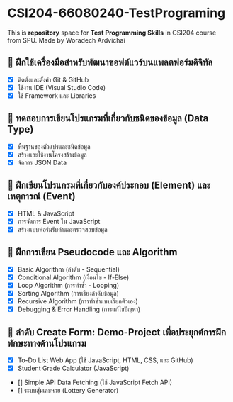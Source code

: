 # CSI204-66080240-TestPrograming

This is **repository** space for **Test Programming Skills** in CSI204 course from SPU.
Made by Woradech Ardvichai

## 📌 ฝึกใช้เครื่องมือสำหรับพัฒนาซอฟต์แวร์บนแพลตฟอร์มดิจิทัล

- [x] ติดตั้งและตั้งค่า Git & GitHub
- [x] ใช้งาน IDE (Visual Studio Code)
- [x] ใช้ Framework และ Libraries

## 📌 ทดสอบการเขียนโปรแกรมที่เกี่ยวกับชนิดของข้อมูล (Data Type)

- [x] พื้นฐานของตัวแปรและชนิดข้อมูล
- [x] สร้างและใช้งานโครงสร้างข้อมูล
- [x] จัดการ JSON Data

## 📌 ฝึกเขียนโปรแกรมที่เกี่ยวกับองค์ประกอบ (Element) และเหตุการณ์ (Event)

- [x] HTML & JavaScript
- [x] การจัดการ Event ใน JavaScript
- [x] สร้างแบบฟอร์มรับค่าและตรวจสอบข้อมูล

## 📌 ฝึกการเขียน Pseudocode และ Algorithm

- [x] Basic Algorithm (ลำดับ - Sequential)
- [x] Conditional Algorithm (เงื่อนไข - If-Else)
- [x] Loop Algorithm (การทำซ้ำ - Looping)
- [x] Sorting Algorithm (การเรียงลำดับข้อมูล)
- [x] Recursive Algorithm (การทำซ้ำแบบเรียกตัวเอง)
- [x] Debugging & Error Handling (การแก้ไขปัญหา)

## 📌 ลำดับ Create Form: Demo-Project เพื่อประยุกต์การฝึกทักษะทางด้านโปรแกรม

- [x] To-Do List Web App (ใช้ JavaScript, HTML, CSS, และ GitHub)
- [x] Student Grade Calculator (JavaScript)
- [] Simple API Data Fetching (ใช้ JavaScript Fetch API)
- [] ระบบสุ่มเลขหวย (Lottery Generator)
